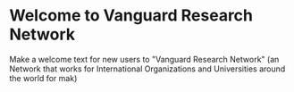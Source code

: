 # Welcome to Vanguard Research Network
Make a welcome text for new users to "Vanguard Research Network" (an Network that works for International Organizations and Universities around the world for mak)